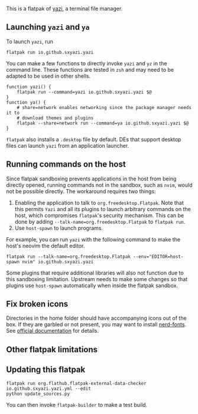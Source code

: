 This is a flatpak of [yazi](https://github.com/sxyazi/yazi), a terminal file manager.

## Launching `yazi` and `ya`

To launch `yazi`, run
```shell
flatpak run io.github.sxyazi.yazi
```

You can make a few functions to directly invoke `yazi` and `yz` in the command line. These functions are tested in `zsh` and may need to be adapted to be used in other shells.
```shell
function yazi() {
    flatpak run --command=yazi io.github.sxyazi.yazi $@
}
function ya() {
    # share=network enables networking since the package manager needs it to
    # download themes and plugins
    flatpak --share=network run --command=ya io.github.sxyazi.yazi $@
}
```

`flatpak` also installs a `.desktop` file by default. DEs that support desktop files can launch `yazi` from an application launcher.

## Running commands on the host

Since flatpak sandboxing prevents applications in the host from being directly opened, running commands not in the sandbox, such as `nvim`, would not be possible directly. The workaround requires two things:
1. Enabling the application to talk to `org.freedesktop.Flatpak`. Note that this permits `Yazi` and all its plugins to launch arbitrary commands on the host, which compromises `flatpak`'s security mechanism. This can be done by adding `--talk-name=org.freedesktop.Flatpak` to `flatpak run`.
2. Use `host-spawn` to launch programs.

For example, you can run `yazi` with the following command to make the host's neovim the default editor. 
```shell
flatpak run --talk-name=org.freedesktop.Flatpak --env="EDITOR=host-spawn nvim" io.github.sxyazi.yazi
```

Some plugins that require additional libraries will also not function due to this sandboxing limitation. Upstream needs to make some changes so that plugins use `host-spawn` automatically when inside the flatpak sandbox.

## Fix broken icons

Directories in the home folder should have accompanying icons out of the box. If they are garbled or not present, you may want to install [nerd-fonts](https://www.nerdfonts.com/). See [official documentation](https://yazi-rs.github.io/docs/faq#dont-like-nerd-fonts) for details.

## Other flatpak limitations


## Updating this flatpak
```shell
flatpak run org.flathub.flatpak-external-data-checker io.github.sxyazi.yazi.yml --edit
python update_sources.py
```
You can then invoke `flatpak-builder` to make a test build.
